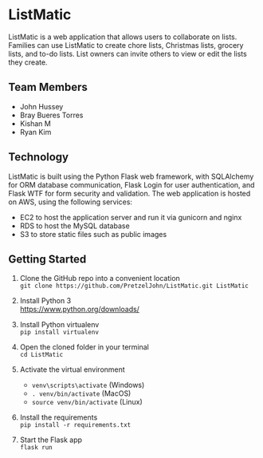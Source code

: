 ListMatic
=========
ListMatic is a web application that allows users to collaborate on lists. Families can use ListMatic to create chore lists, Christmas lists, grocery lists, and to-do lists. List owners can invite others to view or edit the lists they create.

Team Members
------------
- John Hussey
- Bray Bueres Torres
- Kishan M
- Ryan Kim

Technology
----------
ListMatic is built using the Python Flask web framework, with SQLAlchemy for ORM database communication, Flask Login for user authentication, and Flask WTF for form security and validation.
The web application is hosted on AWS, using the following services:
- EC2 to host the application server and run it via gunicorn and nginx
- RDS to host the MySQL database
- S3 to store static files such as public images

Getting Started
---------------
1.  Clone the GitHub repo into a convenient location<br>
    `git clone https://github.com/PretzelJohn/ListMatic.git ListMatic`
    
2.  Install Python 3<br>
    https://www.python.org/downloads/
    
3.  Install Python virtualenv<br>
    `pip install virtualenv`

4.  Open the cloned folder in your terminal<br>
    `cd ListMatic`

5.  Activate the virtual environment
    - `venv\scripts\activate` (Windows)
    - `. venv/bin/activate` (MacOS)
    - `source venv/bin/activate` (Linux)

6.  Install the requirements<br>
    `pip install -r requirements.txt`

7.  Start the Flask app<br>
    `flask run`
